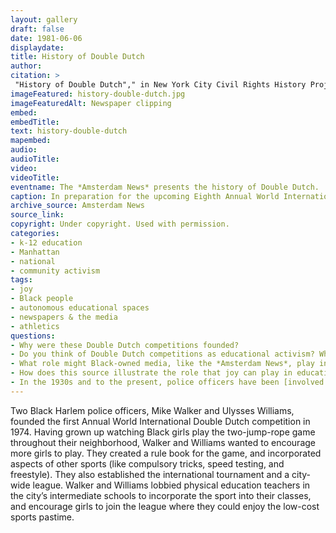 ```yaml
--- 
layout: gallery
draft: false
date: 1981-06-06
displaydate: 
title: History of Double Dutch
author: 
citation: > 
 "History of Double Dutch"," in New York City Civil Rights History Project, Accessed: [Month Day, Year], https://nyccivilrightshistory.org/gallery/history-double-dutch.
imageFeatured: history-double-dutch.jpg
imageFeaturedAlt: Newspaper clipping
embed: 
embedTitle:
text: history-double-dutch
mapembed: 
audio: 
audioTitle: 
video: 
videoTitle: 
eventname: The *Amsterdam News* presents the history of Double Dutch.
caption: In preparation for the upcoming Eighth Annual World International Double Dutch Tournament, New York’s oldest Black-owned newspaper, the *Amsterdam News*, explained the history of the game.
archive_source: Amsterdam News
source_link: 
copyright: Under copyright. Used with permission. 
categories:	
- k-12 education
- Manhattan
- national
- community activism
tags:	
- joy 
- Black people
- autonomous educational spaces
- newspapers & the media
- athletics
questions: 
- Why were these Double Dutch competitions founded? 
- Do you think of Double Dutch competitions as educational activism? Why or why not? 
- What role might Black-owned media, like the *Amsterdam News*, play in the promotion and success of Black education activism?
- How does this source illustrate the role that joy can play in education activism? 
- In the 1930s and to the present, police officers have been [involved in childrens’ recreation through the Police Athletic League](https://www.processhistory.org/brooks-nypd-athletic-league/). What are your thoughts about police connecting with children through sports?
--- 
```


Two Black Harlem police officers, Mike Walker and Ulysses Williams, founded the first Annual World International Double Dutch competition in 1974. Having grown up watching Black girls play the two-jump-rope game throughout their neighborhood, Walker and Williams wanted to encourage more girls to play. They created a rule book for the game, and incorporated aspects of other sports (like compulsory tricks, speed testing, and freestyle). They also established the international tournament and a city-wide league. Walker and Williams lobbied physical education teachers in the city’s intermediate schools to incorporate the sport into their classes, and encourage girls to join the league where they could enjoy the low-cost sports pastime.
